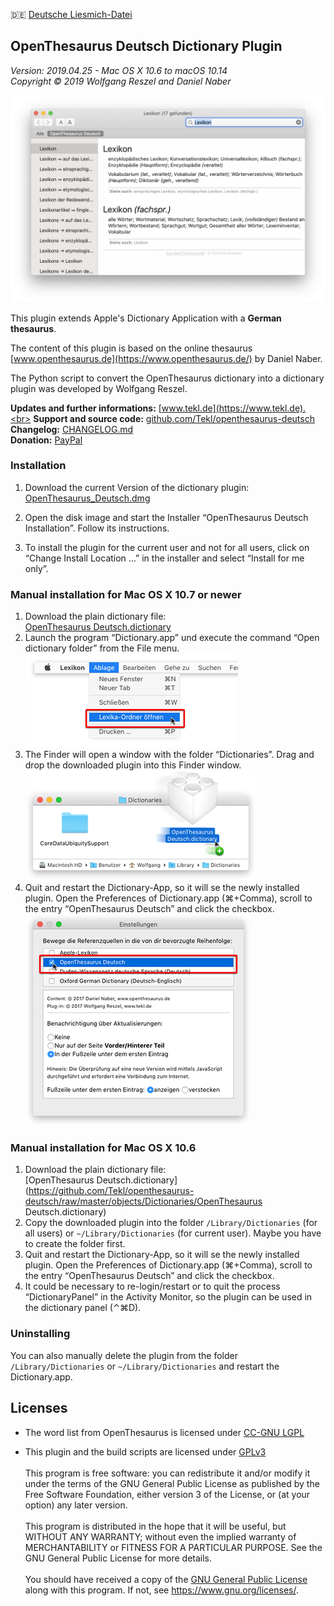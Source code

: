 🇩🇪 [Deutsche Liesmich-Datei](LIESMICH.md)

OpenThesaurus Deutsch Dictionary Plugin
---------------------------------------

_Version: 2019.04.25 - Mac OS X 10.6 to macOS 10.14_<br>
_Copyright © 2019 Wolfgang Reszel and Daniel Naber_

![Screenshot](images/screenshots/OpenThesaurus_Screen_1.png)

This plugin extends Apple's Dictionary Application with a **German thesaurus**.

The content of this plugin is based on the online thesaurus [www.openthesaurus.de](https://www.openthesaurus.de/) by Daniel Naber.

The Python script to convert the OpenThesaurus dictionary into a dictionary plugin was developed by Wolfgang Reszel.

**Updates and further informations:** [www.tekl.de](https://www.tekl.de).<br>
**Support and source code:** [github.com/Tekl/openthesaurus-deutsch](https://github.com/Tekl/openthesaurus-deutsch)<br>
**Changelog:** [CHANGELOG.md](https://github.com/Tekl/openthesaurus-deutsch/blob/master/CHANGELOG.md)<br>
**Donation:** [PayPal](https://www.paypal.me/WolfgangReszel) 

### Installation

1. Download the current Version of the dictionary plugin:<br>[OpenThesaurus_Deutsch.dmg](https://github.com/Tekl/openthesaurus-deutsch/releases/download/2019.04.15/OpenThesaurus_Deutsch.dmg)

2. Open the disk image and start the Installer “OpenThesaurus Deutsch Installation”. Follow its instructions.

3. To install the plugin for the current user and not for all users, click on “Change Install Location …” in the installer and select “Install for me only”.

### Manual installation for Mac OS X 10.7 or newer

1. Download the plain dictionary file:<br>[OpenThesaurus Deutsch.dictionary](https://github.com/Tekl/openthesaurus-deutsch/releases/download/2019.04.15/OpenThesaurus_Deutsch_dictionaryfile.zip)
2. Launch the program “Dictionary.app” und execute the command “Open dictionary folder” from the File menu.<br>
   ![Schritt 1](images/manual%20installation/dict-inst-1cursor.png)
3. The Finder will open a window with the folder “Dictionaries”. Drag and drop the downloaded plugin into this Finder window.<br>
   ![Schritt 2](images/manual%20installation/dict-inst-2cursor.png)
4. Quit and restart the Dictionary-App, so it will se the newly installed plugin. Open the Preferences of Dictionary.app (⌘+Comma), scroll to the entry “OpenThesaurus Deutsch” and click the checkbox.<br>
   ![Schritt 3](images/manual%20installation/dict-inst-3cursor.png)

### Manual installation for Mac OS X 10.6

1. Download the plain dictionary file:<br>[OpenThesaurus Deutsch.dictionary](https://github.com/Tekl/openthesaurus-deutsch/raw/master/objects/Dictionaries/OpenThesaurus Deutsch.dictionary)
2. Copy the downloaded plugin into the folder `/Library/Dictionaries` (for all users) or `~/Library/Dictionaries` (for current user). Maybe you have to create the folder first.
3. Quit and restart the Dictionary-App, so it will se the newly installed plugin. Open the Preferences of Dictionary.app (⌘+Comma), scroll to the entry “OpenThesaurus Deutsch” and click the checkbox.
4. It could be necessary to re-login/restart or to quit the process “DictionaryPanel” in the Activity Monitor, so the plugin can be used in the dictionary panel (⌃⌘D).

### Uninstalling

You can also manually delete the plugin from the folder `/Library/Dictionaries` or `~/Library/Dictionaries` and restart the Dictionary.app.

Licenses
--------

- The word list from OpenThesaurus is licensed under [CC-GNU LGPL](https://creativecommons.org/licenses/LGPL/2.1/)

- This plugin and the build scripts are licensed under [GPLv3](https://www.gnu.org/licenses/gpl.html)<br><br>
  This program is free software: you can redistribute it and/or modify it under the terms of the GNU General Public License as published by the Free Software Foundation, either version 3 of the License, or (at your option) any later version.<br><br>
  This program is distributed in the hope that it will be useful, but WITHOUT ANY WARRANTY; without even the implied warranty of MERCHANTABILITY or FITNESS FOR A PARTICULAR PURPOSE.  See the GNU General Public License for more details.<br><br>
  You should have received a copy of the [GNU General Public License](LICENSE) along with this program. If not, see <https://www.gnu.org/licenses/>.

